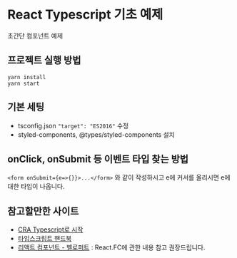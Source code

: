 # React Typescript 기초 예제

초간단 컴포넌트 예제

## 프로젝트 실행 방법

```
yarn install
yarn start
```

## 기본 세팅

- tsconfig.json `"target": "ES2016"` 수정
- styled-components, @types/styled-components 설치

## onClick, onSubmit 등 이벤트 타입 찾는 방법

`<form onSubmit={e=>{}}>...</form>` 와 같이 작성하시고 e에 커서를 올리시면 e에 대한 타입이 나옵니다.

## 참고할만한 사이트

- [CRA Typescript로 시작](https://create-react-app.dev/docs/adding-typescript/)
- [타입스크립트 핸드북](https://joshua1988.github.io/ts/)
- [리액트 컴포넌트 - 벨로퍼트](https://react.vlpt.us/using-typescript/02-ts-react-basic.html) : React.FC에 관한 내용 참고 권장드립니다.
